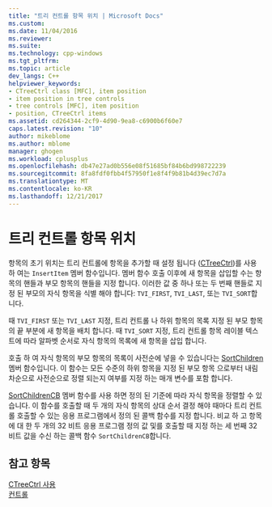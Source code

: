 ```yaml
---
title: "트리 컨트롤 항목 위치 | Microsoft Docs"
ms.custom: 
ms.date: 11/04/2016
ms.reviewer: 
ms.suite: 
ms.technology: cpp-windows
ms.tgt_pltfrm: 
ms.topic: article
dev_langs: C++
helpviewer_keywords:
- CTreeCtrl class [MFC], item position
- item position in tree controls
- tree controls [MFC], item position
- position, CTreeCtrl items
ms.assetid: cd264344-2cf9-4d90-9ea8-c6900b6f60e7
caps.latest.revision: "10"
author: mikeblome
ms.author: mblome
manager: ghogen
ms.workload: cplusplus
ms.openlocfilehash: db47e27ad0b556e08f51685bf84b6bd998722239
ms.sourcegitcommit: 8fa8fdf0fbb4f57950f1e8f4f9b81b4d39ec7d7a
ms.translationtype: MT
ms.contentlocale: ko-KR
ms.lasthandoff: 12/21/2017
---
```

# <a name="tree-control-item-position"></a>트리 컨트롤 항목 위치
항목의 초기 위치는 트리 컨트롤에 항목을 추가할 때 설정 됩니다 ([CTreeCtrl](../mfc/reference/ctreectrl-class.md))를 사용 하 여는 `InsertItem` 멤버 함수입니다. 멤버 함수 호출 이후에 새 항목을 삽입할 수는 항목의 핸들과 부모 항목의 핸들을 지정 합니다. 이러한 값 중 하나 또는 두 번째 핸들로 지정 된 부모의 자식 항목을 식별 해야 합니다: `TVI_FIRST`, `TVI_LAST`, 또는 `TVI_SORT`합니다.  
  
 때 `TVI_FIRST` 또는 `TVI_LAST` 지정, 트리 컨트롤 나 하위 항목의 목록 지정 된 부모 항목의 끝 부분에 새 항목을 배치 합니다. 때 `TVI_SORT` 지정, 트리 컨트롤 항목 레이블 텍스트에 따라 알파벳 순서로 자식 항목의 목록에 새 항목을 삽입 합니다.  
  
 호출 하 여 자식 항목의 부모 항목의 목록이 사전순에 넣을 수 있습니다는 [SortChildren](../mfc/reference/ctreectrl-class.md#sortchildren) 멤버 함수입니다. 이 함수는 모든 수준의 하위 항목을 지정 된 부모 항목 으로부터 내림차순으로 사전순으로 정렬 되는지 여부를 지정 하는 매개 변수를 포함 합니다.  
  
 [SortChildrenCB](../mfc/reference/ctreectrl-class.md#sortchildrencb) 멤버 함수를 사용 하면 정의 된 기준에 따라 자식 항목을 정렬할 수 있습니다. 이 함수를 호출할 때 두 개의 자식 항목의 상대 순서 결정 해야 때마다 트리 컨트롤 호출할 수 있는 응용 프로그램에서 정의 된 콜백 함수를 지정 합니다. 비교 하 고 항목에 대 한 두 개의 32 비트 응용 프로그램 정의 값 및를 호출할 때 지정 하는 세 번째 32 비트 값을 수신 하는 콜백 함수 `SortChildrenCB`합니다.  
  
## <a name="see-also"></a>참고 항목  
 [CTreeCtrl 사용](../mfc/using-ctreectrl.md)   
 [컨트롤](../mfc/controls-mfc.md)

